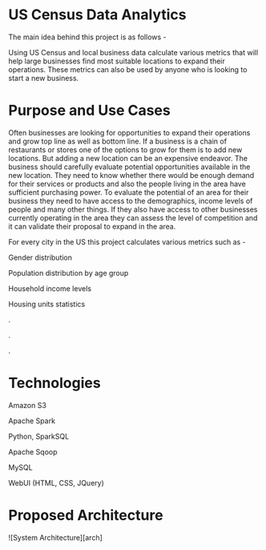 # US Census Data Analytics
The main idea behind this project is as follows -

Using US Census and local business data calculate various metrics that will help large businesses find most suitable locations to expand their operations. These metrics can also be used by anyone who is looking to start a new business. 

# Purpose and Use Cases
Often businesses are looking for opportunities to expand their operations and grow top line as well as bottom line. If a business is a chain of restaurants or stores one of the options to grow for them is to add new locations. But adding a new location can be an expensive endeavor. The business should carefully evaluate potential opportunities available in the new location. They need to know whether there would be enough demand for their services or products and also the people living in the area have sufficient purchasing power. To evaluate the potential of an area for their business they need to have access to the demographics, income levels of people and many other things. If they also have access to other businesses currently operating in the area they can assess the level of competition and it can validate their proposal to expand in the area. 

For every city in the US this project calculates various metrics such as - 

Gender distribution

Population distribution by age group

Household income levels

Housing units statistics

.

.

.



# Technologies 
Amazon S3

Apache Spark

Python, SparkSQL

Apache Sqoop

MySQL

WebUI (HTML, CSS, JQuery)

# Proposed Architecture
![System Architecture][arch]


